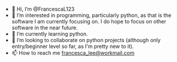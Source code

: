 - 👋 Hi, I’m @FrancescaL123
- 👀 I’m interested in programming, particularly python, as that is the software I am currently focusing on. I do hope to focus on other software in the near future.
- 🌱 I’m currently learning python.
- 💞️ I’m looking to collaborate on python projects (although only entry/beginner level so far, as I'm pretty new to it).
- 📫 How to reach me francesca_lee@workmail.com

<!---
FrancescaL123/FrancescaL123 is a ✨ special ✨ repository because its `README.md` (this file) appears on your GitHub profile.
You can click the Preview link to take a look at your changes.
--->
